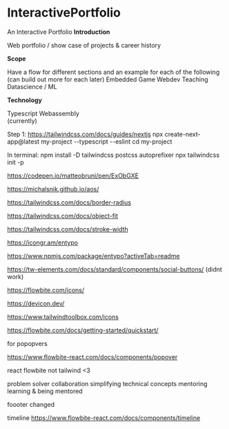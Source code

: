 # InteractivePortfolio
An Interactive Portfolio 
**Introduction**

Web portfolio / show case of projects & career history 


**Scope**

Have a flow for different sections and an example for each of the following (can build out more for each later) 
Embedded 
Game 
Webdev 
Teaching 
Datascience / ML


**Technology**

Typescript 
Webassembly  
(currently)


Step 1:
https://tailwindcss.com/docs/guides/nextjs
npx create-next-app@latest my-project --typescript --eslint
cd my-project

In terminal:
npm install -D tailwindcss postcss autoprefixer
npx tailwindcss init -p


https://codepen.io/matteobruni/pen/ExObGXE 

https://michalsnik.github.io/aos/


https://tailwindcss.com/docs/border-radius

https://tailwindcss.com/docs/object-fit

https://tailwindcss.com/docs/stroke-width

https://icongr.am/entypo

https://www.npmjs.com/package/entypo?activeTab=readme


https://tw-elements.com/docs/standard/components/social-buttons/ (didnt work)


https://flowbite.com/icons/

https://devicon.dev/

https://www.tailwindtoolbox.com/icons


https://flowbite.com/docs/getting-started/quickstart/

for popopvers

https://www.flowbite-react.com/docs/components/popover

react flowbite not tailwind <3


problem solver
collaboration
simplifying technical concepts
mentoring
learning & being mentored


foooter changed <p to h2>

timeline
https://www.flowbite-react.com/docs/components/timeline
